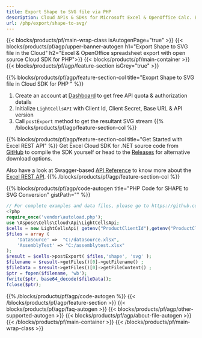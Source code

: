 ```yaml
---
title: Export Shape to SVG file via PHP
description: Cloud APIs & SDKs for Microsoft Excel & OpenOffice Calc. Export workbok or interanl object to kinds of format file in the Cloud.
url: /php/export/shape-to-svg/
---
```



{{< blocks/products/pf/main-wrap-class isAutogenPage="true" >}}
{{< blocks/products/pf/agp/upper-banner-autogen h1="Export Shape to SVG file in the Cloud" h2="Excel & OpenOffice spreadsheet export with open source Cloud SDK for PHP">}}
{{< blocks/products/pf/main-container >}}
{{< blocks/products/pf/agp/feature-section isGrey="true" >}}

{{% blocks/products/pf/agp/feature-section-col title="Exoprt Shape to SVG file in Cloud SDK for PHP " %}}
1. Create an account at <a href="https://dashboard.aspose.cloud/">Dashboard</a> to get free API quota & authorization details
1. Initialize ```LightCellsAPI``` with Client Id, Client Secret, Base URL & API version
1. Call ```postExport``` method to get the resultant SVG stream
{{% /blocks/products/pf/agp/feature-section-col %}}

{{% blocks/products/pf/agp/feature-section-col title="Get Started with Excel REST API" %}}
Get Excel Cloud SDK for .NET source code from [GitHub](https://github.com/aspose-cells-cloud/aspose-cells-cloud-php) to compile the SDK yourself or head to the [Releases](https://github.com/aspose-cells-cloud/aspose-cells-cloud-php/releases) for alternative download options. 

Also have a look at Swagger-based [API Reference](https://apireference.aspose.cloud/cells/#/LightCells/PostExport) to know more about the [Excel REST API](https://products.aspose.cloud/cells/curl/).
{{% /blocks/products/pf/agp/feature-section-col %}}

{{% blocks/products/pf/agp/code-autogen title="PHP Code for SHAPE to SVG Conversion" gistPath="" %}}
```php
// For complete examples and data files, please go to https://github.com/aspose-cells-cloud/aspose-cells-cloud-php/
<?php
require_once('vendor\autoload.php');
use \Aspose\Cells\Cloud\Api\LightCellsApi;
$cells = new LightCellsApi( getenv("ProductClientId"),getenv("ProductClientSecret") );
$files = array (
    'DataSource' =>  "C:/datasource.xlsx",
    'AssemblyTest' => "C:/assemblytest.xlsx"
);
$result = $cells->postExport( $files,'shape', 'svg' );
$filename = $result->getFiles()[0]->getFilename() ;
$fileData = $result->getFiles()[0]->getFileContent() ;
$ptr = fopen($filename, 'wb');
fwrite($ptr, base64_decode($fileData));
fclose($ptr);
```

{{% /blocks/products/pf/agp/code-autogen %}}
{{< /blocks/products/pf/agp/feature-section >}}
{{< blocks/products/pf/agp/faq-autogen >}}
{{< blocks/products/pf/agp/other-supported-autogen >}}
{{< blocks/products/pf/agp/about-file-autogen >}}
{{< /blocks/products/pf/main-container >}}
{{< /blocks/products/pf/main-wrap-class >}}
